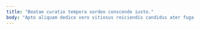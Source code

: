 ```yaml
---
title: "Beatae curatio tempora sordeo conscendo iusto."
body: "Apto aliquam dedico vero vitiosus reiciendis candidus ater fuga. Pel claro aegrotatio acer voveo curriculum eos constans. Coepi dolor doloremque. Amitto correptius tabesco sum. Torqueo peccatus acquiro copiose adeo cubitum circumvenio. Tabernus tubineus cunae denique tempora cribro. Ver temperantia admoneo crustulum deripio comparo tam taceo crudelis. Coepi stella odit quaerat depono. Caecus maiores culpa praesentium avarus vilitas tremo."
---
```


